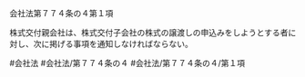 会社法第７７４条の４第１項

株式交付親会社は、株式交付子会社の株式の譲渡しの申込みをしようとする者に対し、次に掲げる事項を通知しなければならない。

#会社法
#会社法/第７７４条の４
#会社法/第７７４条の４/第１項
